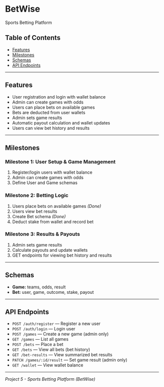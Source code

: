 # BetWise
Sports Betting Platform

## Table of Contents
- [Features](#features)
- [Milestones](#milestones)
- [Schemas](#schemas)
- [API Endpoints](#api-endpoints)

---

## Features

- User registration and login with wallet balance
- Admin can create games with odds
- Users can place bets on available games
- Bets are deducted from user wallets
- Admin sets game results
- Automatic payout calculation and wallet updates
- Users can view bet history and results

---

## Milestones

### Milestone 1: User Setup & Game Management
1. Register/login users with wallet balance
2. Admin can create games with odds
3. Define User and Game schemas

### Milestone 2: Betting Logic
1. Users place bets on available games *(Done)*
2. Users view bet results
3. Create Bet schema *(Done)*
4. Deduct stake from wallet and record bet

### Milestone 3: Results & Payouts
1. Admin sets game results
2. Calculate payouts and update wallets
3. GET endpoints for viewing bet history and results

---

## Schemas

- **Game:** teams, odds, result
- **Bet:** user, game, outcome, stake, payout

---

## API Endpoints

- `POST /auth/register` — Register a new user
- `POST /auth/login` — Login user
- `POST /games` — Create a new game (admin only)
- `GET /games` — List all games
- `POST /bets` — Place a bet
- `GET /bets` — View all bets (bet history)
- `GET /bet-results` — View summarized bet results
- `PATCH /games/:id/result` — Set game result (admin only)
- `GET /wallet` — View wallet balance

---

*Project 5 - Sports Betting Platform (BetWise)*